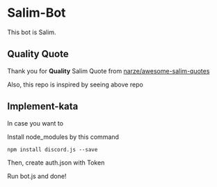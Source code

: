 # Salim-Bot

This bot is Salim.

## Quality Quote

Thank you for **Quality** Salim Quote from <a href="https://github.com/narze/awesome-salim-quotes">narze/awesome-salim-quotes</a>

Also, this repo is inspired by seeing above repo

## Implement-kata

In case you want to

Install node_modules by this command

```npm install discord.js --save```

Then, create auth.json with Token

Run bot.js and done!
